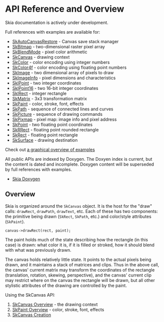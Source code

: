 API Reference and Overview
==========================

Skia documentation is actively under development.

Full references with examples are available for:

*   [SkAutoCanvasRestore](/user/api/SkAutoCanvasRestore_Reference) - Canvas save stack manager
*   [SkBitmap](/user/api/SkBitmap_Reference) - two-dimensional raster pixel array
*   [SkBlendMode](/user/api/SkBlendMode_Reference) - pixel color arithmetic
*   [SkCanvas](/user/api/SkCanvas_Reference) - drawing context
*   [SkColor](/user/api/SkColor_Reference) - color encoding using integer numbers
*   [SkColor4f](/user/api/SkColor4f_Reference) - color encoding using floating point numbers
*   [SkImage](/user/api/SkImage_Reference) - two dimensional array of pixels to draw
*   [SkImageInfo](/user/api/SkImageInfo_Reference) - pixel dimensions and characteristics
*   [SkIPoint](/user/api/SkIPoint_Reference) - two integer coordinates
*   [SkIPoint16](/user/api/SkIPoint16_Reference) - two 16-bit integer coordinates
*   [SkIRect](/user/api/SkIRect_Reference) - integer rectangle
*   [SkMatrix](/user/api/SkMatrix_Reference) - 3x3 transformation matrix
*   [SkPaint](/user/api/SkPaint_Reference) - color, stroke, font, effects
*   [SkPath](/user/api/SkPath_Reference) - sequence of connected lines and curves
*   [SkPicture](/user/api/SkPicture_Reference) - sequence of drawing commands
*   [SkPixmap](/user/api/SkPixmap_Reference) - pixel map: image info and pixel address
*   [SkPoint](/user/api/SkPoint_Reference) - two floating point coordinates
*   [SkRRect](/user/api/SkRRect_Reference) - floating point rounded rectangle
*   [SkRect](/user/api/SkRect_Reference) - floating point rectangle
*   [SkSurface](/user/api/SkSurface_Reference) - drawing destination

Check out [a graphical overview of examples](api/catalog.htm)

All public APIs are indexed by Doxygen. The Doxyen index is current, but the
content is dated and incomplete. Doxygen content will be superseded by
full references with examples.

*   [Skia Doxygen](http://skia-doc.commondatastorage.googleapis.com/doxygen/doxygen/html/index.html)

## Overview

Skia is organized around the `SkCanvas` object. It is the host for the
"draw" calls: `drawRect`, `drawPath`, `drawText`, etc. Each of these
has two components: the primitive being drawn (`SkRect`, `SkPath`, etc.)
and color/style attributes (`SkPaint`).

<!--?prettify lang=cc?-->

    canvas->drawRect(rect, paint);

The paint holds much of the state describing how the rectangle (in
this case) is drawn: what color it is, if it is filled or stroked, how
it should blend with what was previously drawn.

The canvas holds relatively little state. It points to the actual
pixels being drawn, and it maintains a stack of matrices and
clips. Thus in the above call, the canvas' current matrix may
transform the coordinates of the rectangle (translation, rotation,
skewing, perspective), and the canvas' current clip may restrict where
on the canvas the rectangle will be drawn, but all other stylistic
attributes of the drawing are controlled by the paint.

Using the SkCanvas API:

1.  [SkCanvas Overview](/user/api/skcanvas_overview) - the drawing context
2.  [SkPaint Overview](/user/api/skpaint_overview) - color, stroke, font, effects
3.  [SkCanvas Creation](/user/api/skcanvas_creation)


